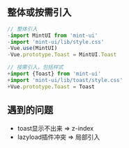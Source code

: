 ## 整体或按需引入
```js
// 整体引入
-import MintUI from 'mint-ui'
-import 'mint-ui/lib/style.css'
-Vue.use(MintUI)
-Vue.prototype.Toast = MintUI.Toast

// 按需引入，包括样式
+import {Toast} from 'mint-ui'
+import 'mint-ui/lib/toast/style.css'
+Vue.prototype.Toast = Toast
```

## 遇到的问题

* toast显示不出来 => z-index
* lazyload插件冲突 => 局部引入
